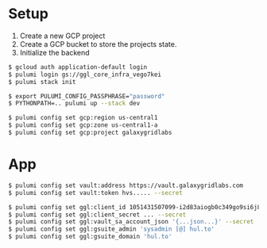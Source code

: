 # Setup

1. Create a new GCP project
2. Create a GCP bucket to store the projects state.
3. Initialize the backend

```bash
$ gcloud auth application-default login
$ pulumi login gs://ggl_core_infra_vego7kei
$ pulumi stack init

$ export PULUMI_CONFIG_PASSPHRASE="password"
$ PYTHONPATH=.. pulumi up --stack dev

$ pulumi config set gcp:region us-central1
$ pulumi config set gcp:zone us-central1-a
$ pulumi config set gcp:project galaxygridlabs
```


# App

```bash
$ pulumi config set vault:address https://vault.galaxygridlabs.com
$ pulumi config set vault:token hvs..... --secret

$ pulumi config set ggl:client_id 1051431507099-i2d83aiogb0c349go9si6j8ahuv5p6ml.apps.googleusercontent.com
$ pulumi config set ggl:client_secret ... --secret
$ pulumi config set ggl:vault_sa_account_json '{...json...}' --secret
$ pulumi config set ggl:gsuite_admin 'sysadmin [@] hul.to'
$ pulumi config set ggl:gsuite_domain 'hul.to'
```